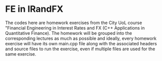 # FE in IRandFX

The codes here are homework exercises from the City UoL course "Financial Engineering in Interest Rates and FX (C++ Applications in Quantitative Finance). The homework will be grouped into the corresponding lectures as much as possible and ideally, every homework exercise will have its own main.cpp file along with the associated headers and source files to run the exercise, even if multiple files are used for the same exercise.

